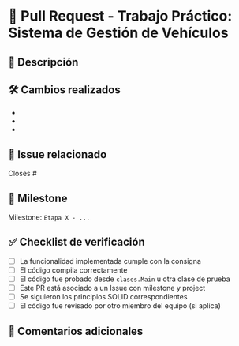 # 🚀 Pull Request - Trabajo Práctico: Sistema de Gestión de Vehículos

## 📌 Descripción
<!-- Explicá brevemente qué se desarrolló en este Pull Request -->

## 🛠️ Cambios realizados
<!-- Listá los cambios concretos que se hicieron en el código -->
- 
- 
- 

## 🔗 Issue relacionado
<!-- Usá la palabra clave para cerrar el issue automáticamente al mergear -->
Closes #

## 📂 Milestone
<!-- Indicá a qué etapa del trabajo pertenece este PR -->
Milestone: `Etapa X - ...`

## ✅ Checklist de verificación

- [ ] La funcionalidad implementada cumple con la consigna
- [ ] El código compila correctamente
- [ ] El código fue probado desde `clases.Main` u otra clase de prueba
- [ ] Este PR está asociado a un Issue con milestone y project
- [ ] Se siguieron los principios SOLID correspondientes
- [ ] El código fue revisado por otro miembro del equipo (si aplica)

## 💬 Comentarios adicionales
<!-- Agregá cualquier otro dato relevante, duda o comentario -->
